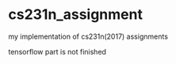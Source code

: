 # cs231n_assignment

my implementation of cs231n(2017) assignments

tensorflow part is not finished
